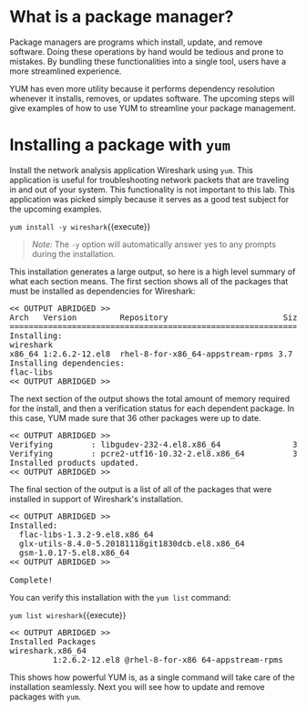 # What is a package manager?

Package managers are programs which install, update, and remove software.
Doing these operations by hand would be tedious and prone to mistakes. By bundling these
functionalities into a single tool, users have a more streamlined experience.

YUM has even more utility because it performs dependency resolution whenever
it installs, removes, or updates software. The upcoming steps will give
examples of how to use YUM to streamline your package management.

# Installing a package with `yum`

Install the network analysis application Wireshark using `yum`. This application
is useful for troubleshooting network packets that are traveling in and out
of your system. This functionality is not important to this lab. This application
was picked simply because it serves as a good test subject for the upcoming examples.

`yum install -y wireshark`{{execute}}

>_Note:_ The `-y` option will automatically answer yes to any prompts during the
installation.

This installation generates a large output, so here is a high level
summary of what each section means. The first section shows all of the packages
that must be installed as dependencies for Wireshark:

<pre class=file>
<< OUTPUT ABRIDGED >>
Arch   Version         Repository                        Size
===================================================================
Installing:
wireshark
x86_64 1:2.6.2-12.el8  rhel-8-for-x86_64-appstream-rpms 3.7 M
Installing dependencies:
flac-libs
<< OUTPUT ABRIDGED >>
</pre>

The next section of the output shows the total amount of memory required for the
install, and then a verification status for each dependent package. In this case,
YUM made sure that 36 other packages were up to date.

<pre class=file>
<< OUTPUT ABRIDGED >>
Verifying        : libgudev-232-4.el8.x86_64               35/36
Verifying        : pcre2-utf16-10.32-2.el8.x86_64          36/36
Installed products updated.
<< OUTPUT ABRIDGED >>
</pre>

The final section of the output is a list of all of the packages that were
installed in support of Wireshark's installation.

<pre class=file>
<< OUTPUT ABRIDGED >>
Installed:
  flac-libs-1.3.2-9.el8.x86_64                                     
  glx-utils-8.4.0-5.20181118git1830dcb.el8.x86_64                  
  gsm-1.0.17-5.el8.x86_64  
<< OUTPUT ABRIDGED >>

Complete!
</pre>

You can verify this installation with the `yum list` command:

`yum list wireshark`{{execute}}

<pre class=file>
<< OUTPUT ABRIDGED >>
Installed Packages
wireshark.x86_64
         1:2.6.2-12.el8 @rhel-8-for-x86_64-appstream-rpms
</pre>

This shows how powerful YUM is, as a single command will take care of the installation
seamlessly. Next you will see how to update and remove packages with `yum`.
